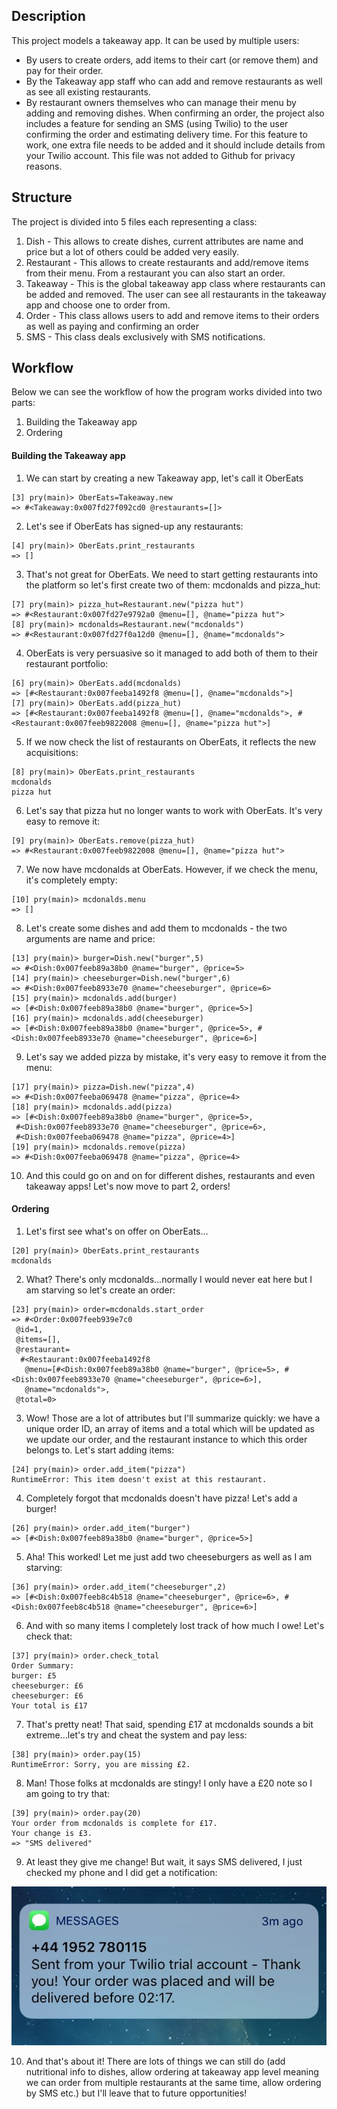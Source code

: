 ## Description
This project models a takeaway app. It can be used by multiple users:
  * By users to create orders, add items to their cart (or remove them) and pay for their order.
  * By the Takeaway app staff who can add and remove restaurants as well as see all existing restaurants.
  * By restaurant owners themselves who can manage their menu by adding and removing dishes.
 When confirming an order, the project also includes a feature for sending an SMS (using Twilio) to the user confirming the order and estimating delivery time. For this feature to work, one extra file needs to be added and it should include details from your Twilio account. This file was not added to Github for privacy reasons.
 
## Structure
The project is divided into 5 files each representing a class:
  1. Dish - This allows to create dishes, current attributes are name and price but a lot of others could be added very easily.
  2. Restaurant - This allows to create restaurants and add/remove items from their menu. From a restaurant you can also start an order.
  3. Takeaway - This is the global takeaway app class where restaurants can be added and removed. The user can see all restaurants in the takeaway app and choose one to order from.
  4. Order - This class allows users to add and remove items to their orders as well as paying and confirming an order
  5. SMS - This class deals exclusively with SMS notifications.
  
## Workflow
Below we can see the workflow of how the program works divided into two parts:
  1. Building the Takeaway app
  2. Ordering
  
#### Building the Takeaway app
  
1. We can start by creating a new Takeaway app, let's call it OberEats
```
[3] pry(main)> OberEats=Takeaway.new
=> #<Takeaway:0x007fd27f092cd0 @restaurants=[]>
```
2. Let's see if OberEats has signed-up any restaurants:
```
[4] pry(main)> OberEats.print_restaurants
=> []
```
3. That's not great for OberEats. We need to start getting restaurants into the platform so let's first create two of them: mcdonalds and pizza_hut:
```
[7] pry(main)> pizza_hut=Restaurant.new("pizza hut")
=> #<Restaurant:0x007fd27e9792a0 @menu=[], @name="pizza hut">
[8] pry(main)> mcdonalds=Restaurant.new("mcdonalds")
=> #<Restaurant:0x007fd27f0a12d0 @menu=[], @name="mcdonalds">
```
4. OberEats is very persuasive so it managed to add both of them to their restaurant portfolio:
```
[6] pry(main)> OberEats.add(mcdonalds)
=> [#<Restaurant:0x007feeba1492f8 @menu=[], @name="mcdonalds">]
[7] pry(main)> OberEats.add(pizza_hut)
=> [#<Restaurant:0x007feeba1492f8 @menu=[], @name="mcdonalds">, #<Restaurant:0x007feeb9822008 @menu=[], @name="pizza hut">]
```
5. If we now check the list of restaurants on OberEats, it reflects the new acquisitions:
```
[8] pry(main)> OberEats.print_restaurants
mcdonalds
pizza hut
```
6. Let's say that pizza hut no longer wants to work with OberEats. It's very easy to remove it:
```
[9] pry(main)> OberEats.remove(pizza_hut)
=> #<Restaurant:0x007feeb9822008 @menu=[], @name="pizza hut">
```
7. We now have mcdonalds at OberEats. However, if we check the menu, it's completely empty:
```
[10] pry(main)> mcdonalds.menu
=> []
```
8. Let's create some dishes and add them to mcdonalds - the two arguments are name and price:
```
[13] pry(main)> burger=Dish.new("burger",5)
=> #<Dish:0x007feeb89a38b0 @name="burger", @price=5>
[14] pry(main)> cheeseburger=Dish.new("burger",6)
=> #<Dish:0x007feeb8933e70 @name="cheeseburger", @price=6>
[15] pry(main)> mcdonalds.add(burger)
=> [#<Dish:0x007feeb89a38b0 @name="burger", @price=5>]
[16] pry(main)> mcdonalds.add(cheeseburger)
=> [#<Dish:0x007feeb89a38b0 @name="burger", @price=5>, #<Dish:0x007feeb8933e70 @name="cheeseburger", @price=6>]
```
9. Let's say we added pizza by mistake, it's very easy to remove it from the menu:
```
[17] pry(main)> pizza=Dish.new("pizza",4)
=> #<Dish:0x007feeba069478 @name="pizza", @price=4>
[18] pry(main)> mcdonalds.add(pizza)
=> [#<Dish:0x007feeb89a38b0 @name="burger", @price=5>,
 #<Dish:0x007feeb8933e70 @name="cheeseburger", @price=6>,
 #<Dish:0x007feeba069478 @name="pizza", @price=4>]
[19] pry(main)> mcdonalds.remove(pizza)
=> #<Dish:0x007feeba069478 @name="pizza", @price=4>
```
10. And this could go on and on for different dishes, restaurants and even takeaway apps! Let's now move to part 2, orders!

#### Ordering

1. Let's first see what's on offer on OberEats...
```
[20] pry(main)> OberEats.print_restaurants
mcdonalds
```
2. What? There's only mcdonalds...normally I would never eat here but I am starving so let's create an order:
```
[23] pry(main)> order=mcdonalds.start_order
=> #<Order:0x007feeb939e7c0
 @id=1,
 @items=[],
 @restaurant=
  #<Restaurant:0x007feeba1492f8
   @menu=[#<Dish:0x007feeb89a38b0 @name="burger", @price=5>, #<Dish:0x007feeb8933e70 @name="cheeseburger", @price=6>],
   @name="mcdonalds">,
 @total=0>
 ```
 3. Wow! Those are a lot of attributes but I'll summarize quickly: we have a unique order ID, an array of items and a total which will be updated as we update our order, and the restaurant instance to which this order belongs to. Let's start adding items:
 ```
[24] pry(main)> order.add_item("pizza")
RuntimeError: This item doesn't exist at this restaurant.
```
4. Completely forgot that mcdonalds doesn't have pizza! Let's add a burger!
```
[26] pry(main)> order.add_item("burger")
=> [#<Dish:0x007feeb89a38b0 @name="burger", @price=5>]
```
5. Aha! This worked! Let me just add two cheeseburgers as well as I am starving:
```
[36] pry(main)> order.add_item("cheeseburger",2)
=> [#<Dish:0x007feeb8c4b518 @name="cheeseburger", @price=6>, #<Dish:0x007feeb8c4b518 @name="cheeseburger", @price=6>]
```
6. And with so many items I completely lost track of how much I owe! Let's check that:
```
[37] pry(main)> order.check_total
Order Summary:
burger: £5
cheeseburger: £6
cheeseburger: £6
Your total is £17
```
7. That's pretty neat! That said, spending £17 at mcdonalds sounds a bit extreme...let's try and cheat the system and pay less:
```
[38] pry(main)> order.pay(15)
RuntimeError: Sorry, you are missing £2.
```
8. Man! Those folks at mcdonalds are stingy! I only have a £20 note so I am going to try that:
```
[39] pry(main)> order.pay(20)
Your order from mcdonalds is complete for £17.
Your change is £3.
=> "SMS delivered"
```
9. At least they give me change! But wait, it says SMS delivered, I just checked my phone and I did get a notification:

![alt text](screenshots/SMS.jpeg "An example SMS")

10. And that's about it! There are lots of things we can still do (add nutritional info to dishes, allow ordering at takeaway app level meaning we can order from multiple restaurants at the same time, allow ordering by SMS etc.) but I'll leave that to future opportunities!






